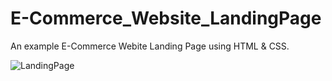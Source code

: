 # E-Commerce_Website_LandingPage

An example E-Commerce Webite Landing Page using HTML & CSS. 

![LandingPage](https://user-images.githubusercontent.com/84986995/184711014-00968a40-2bda-4848-8a63-0c315de9ee59.png)
